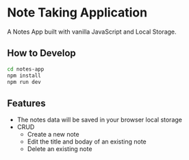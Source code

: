 # Note Taking Application

A Notes App built with vanilla JavaScript and Local Storage.

## How to Develop

```zsh
cd notes-app
npm install
npm run dev
```

## Features

- The notes data will be saved in your browser local storage 
- CRUD
  - Create a new note
  - Edit the title and boday of an existing note
  - Delete an existing note 